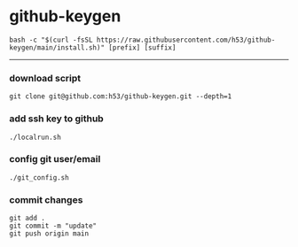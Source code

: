 # github-keygen

```
bash -c "$(curl -fsSL https://raw.githubusercontent.com/h53/github-keygen/main/install.sh)" [prefix] [suffix]
```

---

### download script
```
git clone git@github.com:h53/github-keygen.git --depth=1
```

### add ssh key to github
```
./localrun.sh
```

### config git user/email
```
./git_config.sh
```

### commit changes
```
git add .
git commit -m "update"
git push origin main
```
